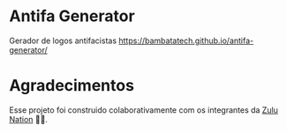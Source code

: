 # Antifa Generator

Gerador de logos antifacistas
https://bambatatech.github.io/antifa-generator/

# Agradecimentos

Esse projeto foi construido colaborativamente com os integrantes da [Zulu Nation](https://www.twitch.tv/bambatatech) 🤎🖤.
